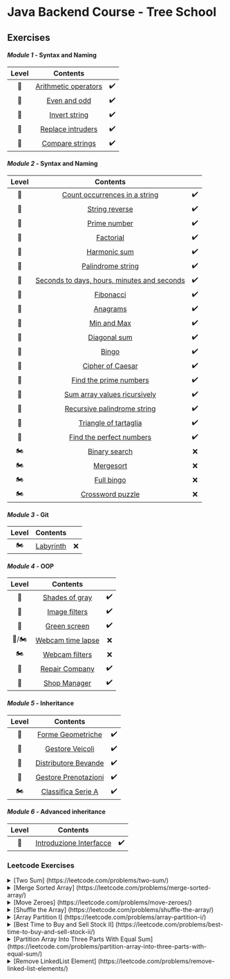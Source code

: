 # Java Backend Course - Tree School
## Exercises

#### _Module 1_ - Syntax and Naming

Level          | Contents                                                           |       |
:---:          | :---:                                                              | :---: 
:kick_scooter: | [Arithmetic operators](Exercises/Module1/ArithmeticOperators.java) | ✔️
:kick_scooter: | [Even and odd](Exercises/Module1/EvenOdd.java)                     | ✔️
:kick_scooter: | [Invert string](Exercises/Module1/InvertString.java)               | ✔️
:kick_scooter: | [Replace intruders](Exercises/Module1/ReplaceIntruders.java)       | ✔️
:kick_scooter: | [Compare strings](Exercises/Module1/CompareStrings.java)           | ✔️

#### _Module 2_ - Syntax and Naming

Level          | Contents                                                                   |       |
:---:          | :---:                                                                      | :---: 
:kick_scooter: | [Count occurrences in a string](Exercises/Module2/CountOccurences.java)    | ✔️
:kick_scooter: | [String reverse](Exercises/Module2/StringReverse.java)                     | ✔️
:kick_scooter: | [Prime number](Exercises/Module2/PrimeNumber.java)                         | ✔️
:kick_scooter: | [Factorial](Exercises/Module2/Factorial.java)                              | ✔️
:kick_scooter: | [Harmonic sum](Exercises/Module2/HarmonicSum.java)                         | ✔️
:kick_scooter: | [Palindrome string](Exercises/Module2/PalindromeString.java)               | ✔️
:kick_scooter: | [Seconds to days, hours, minutes and seconds](Exercises/Module2/DaysHoursMinutesSeconds.java)  | ✔️
:kick_scooter: | [Fibonacci](Exercises/Module2/Fibonacci.java)                              | ✔️
:kick_scooter: | [Anagrams](Exercises/Module2/Anagrams.java)                                | ✔️
:kick_scooter: | [Min and Max](Exercises/Module2/MinMax.java)                               | ✔️
:kick_scooter: | [Diagonal sum](Exercises/Module2/DiagonalSum.java)                         | ✔️
:motor_scooter: | [Bingo](Exercises/Module2/Bingo.java)                                     | ✔️
:kick_scooter: | [Cipher of Caesar](Exercises/Module2/CaesarCipher.java)                    | ✔️
:kick_scooter: | [Find the prime numbers](Exercises/Module2/PrimeNumBeforeN.java)           | ✔️
:motor_scooter: | [Sum array values ricursively](Exercises/Module2/RecursiveArraySum.java)  | ✔️
:motor_scooter: | [Recursive palindrome string](Exercises/Module2/RecursivePalindrome.java) | ✔️
:motor_scooter: | [Triangle of tartaglia](Exercises/Module2/TriangoloTartaglia.java)        | ✔️
:motor_scooter: | [Find the perfect numbers](Exercises/Module2/PerfectNumbers1000.java)     | ✔️
:motorcycle: | [Binary search](Exercises/Module2/)                                          | ❌
:motorcycle: | [Mergesort](Exercises/Module2/)                                              | ❌
:motorcycle: | [Full bingo](Exercises/Module2/)                                             | ❌
:motorcycle: | [Crossword puzzle](Exercises/Module2/)                                       | ❌

#### _Module 3_ - Git

Level          | Contents                                                                   |       |
:---:          | :---:                                                                      | :---:
:motorcycle: | [Labyrinth](Exercises/Module3/)                                              | ❌

#### _Module 4_ - OOP

Level          | Contents                                                                   |       |
:---:          | :---:                                                                      | :---:
:kick_scooter: | [Shades of gray](Exercises/Module4/ShadesOfGray.java)                      | ✔️
:kick_scooter: | [Image filters](Exercises/Module4/ImageFilters.java)                       | ✔️
:motor_scooter: | [Green screen](Exercises/Module4/AOT.java)                                | ✔️
:motor_scooter:/:motorcycle: | [Webcam time lapse](Exercises/Module4/)                      | ❌
:motorcycle: | [Webcam filters](Exercises/Module4/)                                         | ❌
:motor_scooter: | [Repair Company](Exercises/Module4/RepairCompany)                         | ✔️
:motor_scooter: | [Shop Manager](Exercises/Module4/Shop)                                    | ✔️

#### _Module 5_ - Inheritance

Level          | Contents                                                                   |       |
:---:          | :---:                                                                      | :---:
:kick_scooter: | [Forme Geometriche](Exercises/Module5/Forme)                               | ✔️
:kick_scooter: | [Gestore Veicoli](Exercises/Module5/Veicoli)                               | ✔️
:motor_scooter: | [Distributore Bevande](Exercises/Module5/Caffe)                           | ✔️
:motor_scooter: | [Gestore Prenotazioni](Exercises/Module5/Prenotazioni)                    | ✔️
:motorcycle: | [Classifica Serie A](Exercises/Module5/SerieACalcio)                         | ✔️

#### _Module 6_ - Advanced inheritance

Level          | Contents                                                                   |       |
:---:          | :---:                                                                      | :---:
:kick_scooter: | [Introduzione Interfacce](Exercises/Module6/Interfacce)                    | ✔️

### Leetcode Exercises

<details>
<summary> [Two Sum] (https://leetcode.com/problems/two-sum/) </summary>
  
    public static void main(String[] args)
    {
        int[] a = new int[] {3,3};
        int b = 6;

        for (int element : twoSum(a,b))
            System.out.println(element);
    }
    
    public static int[] twoSum(int[] a, int b) 
    {
        int[] temp = new int[2];
        for (int k = 0 ; k < a.length - 1 ; k++)
        {
            for (int i = 0 ; i < a.length; i ++)
            {
                if (a[k] + a[i] == b && k != i)
                {
                    temp[0] = k;
                    temp[1] = i;
                    return temp;
                }
            }
        }
        return temp;
    }
</details>

<details>
<summary> [Merge Sorted Array] (https://leetcode.com/problems/merge-sorted-array/) </summary>
  
    public static void main(String[] args)
    {
        int[] nums1 = {1,2,3,0,0,0};
        int[] nums2 = {2,5,6};
        int m = 3, n = 3;
        
        merge(nums1, m, nums2, n);
    }

    public static void merge(int[] n1, int m, int[] n2, int n)
    {
        for (int i = m; i < m+n; i++)
            n1[i]=n2[i-m];
        Arrays.sort(n1);
        for (int y : n1) System.out.print(y);
    }
</details>
  
<details>
<summary> [Move Zeroes] (https://leetcode.com/problems/move-zeroes/) </summary>

    public static void main(String[] args)
    {
        int[] array = new int[] {4,2,4,0,0,3,0,5,1,0};
        moveZeroes(array);
    }

    static void moveZeroes(int[] a)
    {
        for (int k = 0 ; k < a.length ; k ++)
        {
            if (a[k] == 0)
            {
                for (int j = k+1 ; j < a.length ; j++)
                {
                    if (a[j] != 0)
                    {
                        a[k] = a[j];
                        a[j] = 0;
                        break;
                    }
                }
            }
        }

        for (int x : a)
            System.out.println(x);
    }
</details>
  
<details>
<summary> [Shuffle the Array] (https://leetcode.com/problems/shuffle-the-array/) </summary>
  
    public static void main(String[] args)
    {
        int[] array = new int[] {7,6,4,3,1,9,8,1};
        int target = 4;

        for (int x : shuffle(array, target))
        {
            System.out.print(x + " ");
        }
    }

    public static int[] shuffle(int[] nums, int n)
    {
        int[] temp = new int[2*n];
        int k = 0, z = n;
        for (float i = 0 ; i < 2*n ; i++)
        {
            if (i % 2 == 0) // Se pari --> X
            {
                temp[(int)i] = nums[k];
                k++;
            }
            else // Se dispari --> Y
            {
                temp[(int)i] = nums[z];
                z++;
            }
        }

        return temp;
    }
</details>
  
<details>
<summary> [Array Partition I] (https://leetcode.com/problems/array-partition-i/) </summary>
  
    public static void main(String[] args)
    {
    int[] array = new int[] {6,2,6,5,1,2};
    System.out.print(arrayPairSum(array));
    }

    public static int arrayPairSum(int[] a)
    {
        Arrays.sort(a);
        int res = 0;
        for (int i = 0 ; i < a.length ; i ++)
        {
            if (i % 2 == 0)
            {
                res+=a[i];
            }
        }
        return res;
    }
</details>

<details>
<summary> [Best Time to Buy and Sell Stock II] (https://leetcode.com/problems/best-time-to-buy-and-sell-stock-ii/) </summary>
  
    public static void main(String[] args)
    {
        int[] array = new int[] {};

        System.out.println(maxProfit(array));
    }

    public static int maxProfit(int[] a)
    {
        int profit = 0;

        for (int i = 0 ; i < a.length - 1 ; i++)
        {
            if (a[i] < a[i+1])
            {
                profit += a[i+1]-a[i];
            }
        }

        return profit;
    }
</details>
  
<details>
<summary> [Partition Array Into Three Parts With Equal Sum] (https://leetcode.com/problems/partition-array-into-three-parts-with-equal-sum/) </summary>
  
    public static void main(String[] args)
    {
        int[] array = new int[] {0,0,0,0};
        System.out.print(canThreePartsEqualSum(array));
    }

    public static boolean canThreePartsEqualSum(int[] a)
    {
        float sum = 0;
        for (int x : a)
            sum += x;

        if (sum % 3 != 0)
            return false;

        sum /= 3;

        int temp = 0;
        int count = 0;
        for (int i = 0 ; i < a.length ; i++)
        {
            temp += a[i];
            if (temp == sum)
            {
                count++;
                temp = 0;
            }
        }

        if (count >= 3)
            return true;

        return false;
    }
</details>
  
  <details>
<summary> [Remove LinkedList Element] (https://leetcode.com/problems/remove-linked-list-elements/) </summary>
  
    public class ListNode 
    {
      int val;
      ListNode next;
      ListNode() {}
      ListNode(int val) { this.val = val; }
      ListNode(int val, ListNode next) { this.val = val; this.next = next; }
    }

    public ListNode removeElements(ListNode head, int val)
    {
      ListNode dummy = new ListNode(0);
      dummy.next = head
      ListNode prev = dummy;
  
      while (prev.next != null)
      {
        if (prev.next.val == val)
        {
          prev.next = prev.next.next;
        }
        else
          prev = prev.next;
        }
          return dummy.next;
      }
    
</details>
